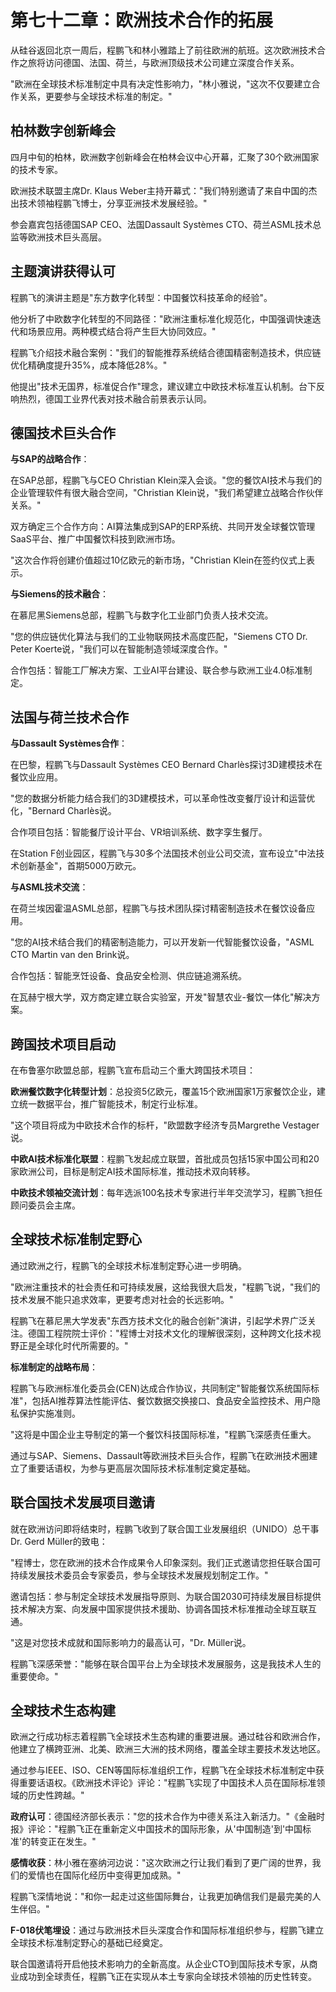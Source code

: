 # 第七十二章：欧洲技术合作的拓展

从硅谷返回北京一周后，程鹏飞和林小雅踏上了前往欧洲的航班。这次欧洲技术合作之旅将访问德国、法国、荷兰，与欧洲顶级技术公司建立深度合作关系。

"欧洲在全球技术标准制定中具有决定性影响力，"林小雅说，"这次不仅要建立合作关系，更要参与全球技术标准的制定。"

## 柏林数字创新峰会

四月中旬的柏林，欧洲数字创新峰会在柏林会议中心开幕，汇聚了30个欧洲国家的技术专家。

欧洲技术联盟主席Dr. Klaus Weber主持开幕式："我们特别邀请了来自中国的杰出技术领袖程鹏飞博士，分享亚洲技术发展经验。"

参会嘉宾包括德国SAP CEO、法国Dassault Systèmes CTO、荷兰ASML技术总监等欧洲技术巨头高层。

## 主题演讲获得认可

程鹏飞的演讲主题是"东方数字化转型：中国餐饮科技革命的经验"。

他分析了中欧数字化转型的不同路径："欧洲注重标准化规范化，中国强调快速迭代和场景应用。两种模式结合将产生巨大协同效应。"

程鹏飞介绍技术融合案例："我们的智能推荐系统结合德国精密制造技术，供应链优化精确度提升35%，成本降低28%。"

他提出"技术无国界，标准促合作"理念，建议建立中欧技术标准互认机制。台下反响热烈，德国工业界代表对技术融合前景表示认同。

## 德国技术巨头合作

**与SAP的战略合作**：

在SAP总部，程鹏飞与CEO Christian Klein深入会谈。"您的餐饮AI技术与我们的企业管理软件有很大融合空间，"Christian Klein说，"我们希望建立战略合作伙伴关系。"

双方确定三个合作方向：AI算法集成到SAP的ERP系统、共同开发全球餐饮管理SaaS平台、推广中国餐饮科技到欧洲市场。

"这次合作将创建价值超过10亿欧元的新市场，"Christian Klein在签约仪式上表示。

**与Siemens的技术融合**：

在慕尼黑Siemens总部，程鹏飞与数字化工业部门负责人技术交流。

"您的供应链优化算法与我们的工业物联网技术高度匹配，"Siemens CTO Dr. Peter Koerte说，"我们可以在智能制造领域深度合作。"

合作包括：智能工厂解决方案、工业AI平台建设、联合参与欧洲工业4.0标准制定。

## 法国与荷兰技术合作

**与Dassault Systèmes合作**：

在巴黎，程鹏飞与Dassault Systèmes CEO Bernard Charlès探讨3D建模技术在餐饮业应用。

"您的数据分析能力结合我们的3D建模技术，可以革命性改变餐厅设计和运营优化，"Bernard Charlès说。

合作项目包括：智能餐厅设计平台、VR培训系统、数字孪生餐厅。

在Station F创业园区，程鹏飞与30多个法国技术创业公司交流，宣布设立"中法技术创新基金"，首期5000万欧元。

**与ASML技术交流**：

在荷兰埃因霍温ASML总部，程鹏飞与技术团队探讨精密制造技术在餐饮设备应用。

"您的AI技术结合我们的精密制造能力，可以开发新一代智能餐饮设备，"ASML CTO Martin van den Brink说。

合作包括：智能烹饪设备、食品安全检测、供应链追溯系统。

在瓦赫宁根大学，双方商定建立联合实验室，开发"智慧农业-餐饮一体化"解决方案。

## 跨国技术项目启动

在布鲁塞尔欧盟总部，程鹏飞宣布启动三个重大跨国技术项目：

**欧洲餐饮数字化转型计划**：总投资5亿欧元，覆盖15个欧洲国家1万家餐饮企业，建立统一数据平台，推广智能技术，制定行业标准。

"这个项目将成为中欧技术合作的标杆，"欧盟数字经济专员Margrethe Vestager说。

**中欧AI技术标准化联盟**：程鹏飞发起成立联盟，首批成员包括15家中国公司和20家欧洲公司，目标是制定AI技术国际标准，推动技术双向转移。

**中欧技术领袖交流计划**：每年选派100名技术专家进行半年交流学习，程鹏飞担任顾问委员会主席。

## 全球技术标准制定野心

通过欧洲之行，程鹏飞的全球技术标准制定野心进一步明确。

"欧洲注重技术的社会责任和可持续发展，这给我很大启发，"程鹏飞说，"我们的技术发展不能只追求效率，更要考虑对社会的长远影响。"

程鹏飞在慕尼黑大学发表"东西方技术文化的融合创新"演讲，引起学术界广泛关注。德国工程院院士评价："程博士对技术文化的理解很深刻，这种跨文化技术视野正是全球化时代所需要的。"

**标准制定的战略布局**：

程鹏飞与欧洲标准化委员会(CEN)达成合作协议，共同制定"智能餐饮系统国际标准"，包括AI推荐算法性能评估、餐饮数据交换接口、食品安全监控技术、用户隐私保护实施准则。

"这将是中国企业主导制定的第一个餐饮科技国际标准，"程鹏飞深感责任重大。

通过与SAP、Siemens、Dassault等欧洲技术巨头合作，程鹏飞在欧洲技术圈建立了重要话语权，为参与更高层次国际技术标准制定奠定基础。

## 联合国技术发展项目邀请

就在欧洲访问即将结束时，程鹏飞收到了联合国工业发展组织（UNIDO）总干事Dr. Gerd Müller的致电：

"程博士，您在欧洲的技术合作成果令人印象深刻。我们正式邀请您担任联合国可持续发展技术委员会专家委员，参与全球技术发展规划制定工作。"

邀请包括：参与制定全球技术发展指导原则、为联合国2030可持续发展目标提供技术解决方案、向发展中国家提供技术援助、协调各国技术标准推动全球互联互通。

"这是对您技术成就和国际影响力的最高认可，"Dr. Müller说。

程鹏飞深感荣誉："能够在联合国平台上为全球技术发展服务，这是我技术人生的重要使命。"

## 全球技术生态构建

欧洲之行成功标志着程鹏飞全球技术生态构建的重要进展。通过硅谷和欧洲合作，他建立了横跨亚洲、北美、欧洲三大洲的技术网络，覆盖全球主要技术发达地区。

通过参与IEEE、ISO、CEN等国际标准组织工作，程鹏飞在全球技术标准制定中获得重要话语权。《欧洲技术评论》评论："程鹏飞实现了中国技术人员在国际标准领域的历史性跨越。"

**政府认可**：德国经济部长表示："您的技术合作为中德关系注入新活力。"《金融时报》评论："程鹏飞正在重新定义中国技术的国际形象，从'中国制造'到'中国标准'的转变正在发生。"

**感情收获**：林小雅在塞纳河边说："这次欧洲之行让我们看到了更广阔的世界，我们的爱情也在国际化经历中变得更加成熟。"

程鹏飞深情地说："和你一起走过这些国际舞台，让我更加确信我们是最完美的人生伴侣。"

**F-018伏笔埋设**：通过与欧洲技术巨头深度合作和国际标准组织参与，程鹏飞建立全球技术标准制定野心的基础已经奠定。

联合国邀请将开启他技术影响力的全新高度。从企业CTO到国际技术专家，从商业成功到全球责任，程鹏飞正在实现从本土专家向全球技术领袖的历史性转变。
